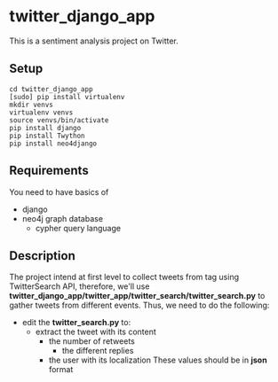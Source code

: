# twitter_django_app
This is a sentiment analysis project on Twitter.

## Setup
```
cd twitter_django_app
[sudo] pip install virtualenv
mkdir venvs
virtualenv venvs
source venvs/bin/activate
pip install django
pip install Twython
pip install neo4django
```
## Requirements
You need to have basics of
- django
- neo4j graph database
  - cypher query language

## Description
The project intend at first level to collect tweets from tag using TwitterSearch API, therefore, we'll use **twitter_django_app/twitter_app/twitter_search/twitter_search.py** to gather tweets from different events. Thus, we need to do the following:
- edit the **twitter_search.py** to:
   -  extract the tweet with its content
      -  the number of retweets
         -  the different replies
	    -  the user with its localization
These values should be in **json** format
